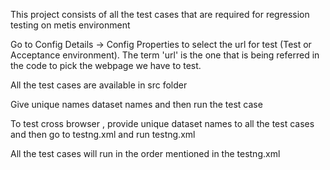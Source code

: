 This project consists of all the test cases that are required for regression testing on metis environment

Go to Config Details -> Config Properties to select the url for test (Test or Acceptance environment). The term 'url' is the one that is being referred in the code to pick the webpage we have to test.

All the test cases are available in src folder

Give unique names dataset names and then run the test case

To test cross browser , provide unique dataset names to all the test cases and then go to testng.xml and run testng.xml

All the test cases will run in the order mentioned in the testng.xml
